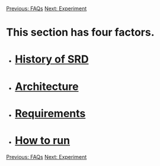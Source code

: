 <a href='http://code.google.com/p/simpleremotedesktop/wiki/FAQs'>Previous: FAQs</a> <a href='http://code.google.com/p/simpleremotedesktop/wiki/Experiment'>Next: Experiment</a>

<h1>This section has four factors.</h1>

  * <h1><a href='http://code.google.com/p/simpleremotedesktop/wiki/History_Of_SRD'>History of SRD</a></h1>
  * <h1><a href='http://code.google.com/p/simpleremotedesktop/wiki/Architecture'>Architecture</a></h1>
  * <h1><a href='http://code.google.com/p/simpleremotedesktop/wiki/Requirements'>Requirements</a></h1>
  * <h1><a href='http://code.google.com/p/simpleremotedesktop/wiki/How_to_run'>How to run</a></h1>

<a href='http://code.google.com/p/simpleremotedesktop/wiki/FAQs'>Previous: FAQs</a> <a href='http://code.google.com/p/simpleremotedesktop/wiki/Experiment'>Next: Experiment</a>